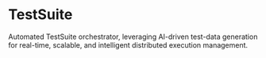 # TestSuite
Automated TestSuite orchestrator, leveraging AI-driven test-data generation for real-time, scalable, and intelligent distributed execution management.
